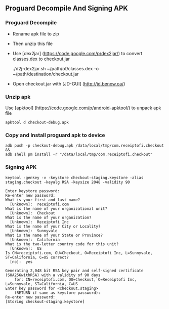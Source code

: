 
## Proguard Decompile And Signing APK

### Proguard Decompile

- Rename apk file to zip
- Then unzip this file
- Use [dex2jar] (https://code.google.com/p/dex2jar/) to convert classes.dex to checkout.jar


    ./d2j-dex2jar.sh ~/path/of/classes.dex -o ~/path/destination/checkout.jar

- Open checkout.jar with [JD-GUI] (http://jd.benow.ca/)

### Unzip apk

Use [apktool] (https://code.google.com/p/android-apktool/) to unpack apk file

    apktool d checkout-debug.apk

### Copy and Install proguard apk to device

    adb push -p checkout-debug.apk /data/local/tmp/com.receiptofi.checkout &&
    adb shell pm install -r "/data/local/tmp/com.receiptofi.checkout"


### Signing APK

    keytool -genkey -v -keystore checkout-staging.keystore -alias staging.checkout -keyalg RSA -keysize 2048 -validity 90

    Enter keystore password:
    Re-enter new password:
    What is your first and last name?
      [Unknown]:  receiptofi.com
    What is the name of your organizational unit?
      [Unknown]:  Checkout
    What is the name of your organization?
      [Unknown]:  Receiptofi Inc
    What is the name of your City or Locality?
      [Unknown]:  Sunnyvale
    What is the name of your State or Province?
      [Unknown]:  California
    What is the two-letter country code for this unit?
      [Unknown]:  US
    Is CN=receiptofi.com, OU=Checkout, O=Receiptofi Inc, L=Sunnyvale, ST=California, C=US correct?
      [no]:  yes

    Generating 2,048 bit RSA key pair and self-signed certificate (SHA256withRSA) with a validity of 90 days
    	for: CN=receiptofi.com, OU=Checkout, O=Receiptofi Inc, L=Sunnyvale, ST=California, C=US
    Enter key password for <checkout.staging>
    	(RETURN if same as keystore password):
    Re-enter new password:
    [Storing checkout-staging.keystore]
